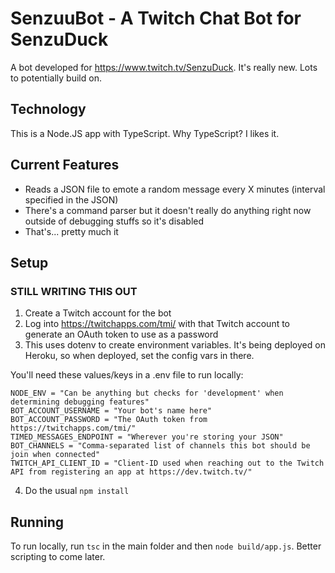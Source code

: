 # SenzuuBot - A Twitch Chat Bot for SenzuDuck

A bot developed for <https://www.twitch.tv/SenzuDuck>. It's really new. Lots to potentially build on.

## Technology

This is a Node.JS app with TypeScript. Why TypeScript? I likes it.

## Current Features

- Reads a JSON file to emote a random message every X minutes (interval specified in the JSON)
- There's a command parser but it doesn't really do anything right now outside of debugging stuffs so it's disabled
- That's... pretty much it

## Setup

### STILL WRITING THIS OUT

1. Create a Twitch account for the bot
2. Log into <https://twitchapps.com/tmi/> with that Twitch account to generate an OAuth token to use as a password
3. This uses dotenv to create environment variables. It's being deployed on Heroku, so when deployed, set the config vars in there.

You'll need these values/keys in a .env file to run locally:

```text
NODE_ENV = "Can be anything but checks for 'development' when determining debugging features"
BOT_ACCOUNT_USERNAME = "Your bot's name here"
BOT_ACCOUNT_PASSWORD = "The OAuth token from https://twitchapps.com/tmi/"
TIMED_MESSAGES_ENDPOINT = "Wherever you're storing your JSON"
BOT_CHANNELS = "Comma-separated list of channels this bot should be join when connected"
TWITCH_API_CLIENT_ID = "Client-ID used when reaching out to the Twitch API from registering an app at https://dev.twitch.tv/"
```

4. Do the usual `npm install`

## Running

To run locally, run `tsc` in the main folder and then `node build/app.js`. Better scripting to come later.
